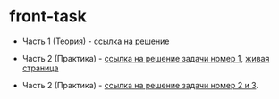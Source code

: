 # front-task
- Часть 1 (Теория) - [ссылка на решение](https://github.com/KrisKrasovska/front-task/blob/theory/task-01/task-01.txt)

- Часть 2 (Практика) - [ссылка на решение задачи номер 1](https://github.com/KrisKrasovska/front-task/blob/practice/task-01), [живая страница](https://kriskrasovska.github.io/front-task/)

- Часть 2 (Практика) - [ссылка на решение задачи номер 2 и 3](https://github.com/KrisKrasovska/front-task/blob/practice/task-02-03).